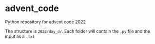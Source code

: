 # advent_code
Python repository for advent code 2022

The structure is `2022/day_d/`. Each folder will contain the `.py` file and the input as a `.txt`